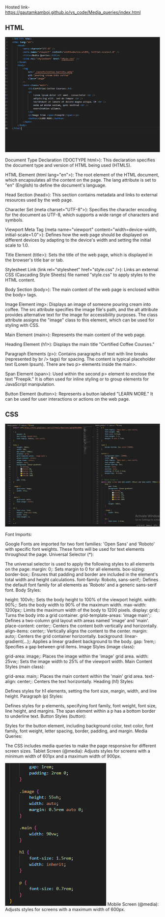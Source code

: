 Hosted link-https://gautamkamboj.github.io/vs_code/Media_queries/index.html

## HTML

![Alt text](image.png)

Document Type Declaration (!DOCTYPE html>): This declaration specifies the document type and version of HTML being used (HTML5).

HTML Element (html lang="en">): The root element of the HTML document, which encapsulates all the content on the page. The lang attribute is set to "en" (English) to define the document's language.

Head Section (head>): This section contains metadata and links to external resources used by the web page.

Character Set (meta charset="UTF-8">): Specifies the character encoding for the document as UTF-8, which supports a wide range of characters and symbols.

Viewport Meta Tag (meta name="viewport" content="width=device-width, initial-scale=1.0">): Defines how the web page should be displayed on different devices by adapting to the device's width and setting the initial scale to 1.0.

Title Element (title>): Sets the title of the web page, which is displayed in the browser's title bar or tab.

Stylesheet Link (link rel="stylesheet" href="style.css" />): Links an external CSS (Cascading Style Sheets) file named "style.css" to apply styles to the HTML content.

Body Section (body>): The main content of the web page is enclosed within the body> tags.

Image Element img>: Displays an image of someone pouring cream into coffee. The src attribute specifies the image file's path, and the alt attribute provides alternative text for the image for accessibility purposes. The class attribute assigns the "image" class to this element, which can be used for styling with CSS.

Main Element (main>): Represents the main content of the web page.

Heading Element (h1>): Displays the main title "Certified Coffee Courses."

Paragraph Elements (p>): Contains paragraphs of text with line breaks (represented by br /> tags) for spacing. The content is typical placeholder text (Lorem Ipsum). There are two p> elements inside the main>.

Span Element (span>): Used within the second p> element to enclose the text "Freepik." It is often used for inline styling or to group elements for JavaScript manipulation.

Button Element (button>): Represents a button labeled "LEARN MORE." It can be used for user interactions or actions on the web page.


## CSS


![Alt text](image-1.png)

Font Imports:

Google Fonts are imported for two font families: 'Open Sans' and 'Roboto' with specific font weights. These fonts will be used for text elements throughout the page.
Universal Selector (*):

The universal selector is used to apply the following styles to all elements on the page:
margin: 0;: Sets margin to 0 for all elements.
box-sizing: border-box;: Ensures that padding and border are included in the element's total width and height calculations.
font-family: Roboto, sans-serif;: Defines the default font family for all elements as 'Roboto' and a generic sans-serif font.
Body Styles:

height: 100vh;: Sets the body height to 100% of the viewport height.
width: 90%;: Sets the body width to 90% of the maximum width.
max-width: 1200px;: Limits the maximum width of the body to 1200 pixels.
display: grid;: Turns the body into a grid container.
grid-template-areas: 'image main';: Defines a two-column grid layout with areas named 'image' and 'main'.
place-content: center;: Centers the content both vertically and horizontally.
align-items: center;: Vertically aligns the content to the center.
margin: auto;: Centers the grid container horizontally.
background: linear-gradient(...);: Applies a linear gradient background to the body.
gap: 1rem;: Specifies a gap between grid items.
Image Styles (image class):

grid-area: image;: Places the image within the 'image' grid area.
width: 25vw;: Sets the image width to 25% of the viewport width.
Main Content Styles (main class):

grid-area: main;: Places the main content within the 'main' grid area.
text-align: center;: Centers the text horizontally.
Heading (h1) Styles:

Defines styles for h1 elements, setting the font size, margin, width, and line height.
Paragraph (p) Styles:

Defines styles for p elements, specifying font family, font weight, font size, line height, and margins.
The span element within a p has a bottom border to underline text.
Button Styles (button):

Styles for the button element, including background color, text color, font family, font weight, letter spacing, border, padding, and margin.
Media Queries:

The CSS includes media queries to make the page responsive for different screen sizes.
Tablet Screen (@media): Adjusts styles for screens with a minimum width of 601px and a maximum width of 900px.

![Alt text](image-2.png)
Mobile Screen (@media): Adjusts styles for screens with a maximum width of 600px.